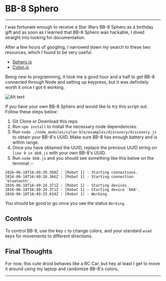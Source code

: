# BB-8 Sphero
***
I was fortunate enough to receive a Star Wars BB-8 Sphero as a birthday gift and as soon as I learned that BB-8 Sphero was hackable, I dived straight into looking for documentation.

After a few hours of googling, I narrowed down my search to these two resources, which I found to be very useful.

- [Sphero.js](https://github.com/orbotix/sphero.js)
- [Cylon.js](https://cylonjs.com/documentation/drivers/bb8/)

Being new to programming, it took me a good hour and a half to get BB-8 connected through Node and setting up keypress, but it was definitely worth it once I got it working.

![Alt text](http://i.imgur.com/txJZ8JD.gif)

If you have your own BB-8 Sphero and would like to try this script out. Follow these steps below:

1. Git Clone or Download this repo.
2. Run ```npm install``` to install the necessary node dependencies.
3. Run ```node ./node_modules/cylon-ble/examples/discovery/discovery.js``` to obtain your BB-8's UUID. Make sure BB-8 has enough battery and is within range.
4. Once you have obtained the UUID, replace the previous UUID string on ```line 9 in bb8.js``` with your own BB-8's UUID.
5. Run ```node bb8.js``` and you should see something like this  below on the terminal :-


```
2016-06-18T16:49:20.360Z : [Robot 1] - Starting connections.
2016-06-18T16:49:20.366Z : [Robot 1] - Starting connection 'bluetooth'.
2016-06-18T16:49:24.371Z : [Robot 1] - Starting devices.
2016-06-18T16:49:24.371Z : [Robot 1] - Starting device 'bb8'.
2016-06-18T16:49:25.634Z : [Robot 1] - Working.
```


You should be good to go once you see the status ```Working```.

## Controls

To control BB-8, use the key ```c``` to change colors, and your standard ```wsad``` keys for movements to different directions.

## Final Thoughts
For now, this cute droid behaves like a RC Car, but hey at least I get to move it around using my laptop and randomize BB-8's colors.
***

